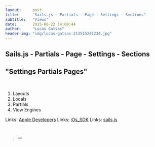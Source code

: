 ```yaml
---
layout:     post
title:      "Sails.js - Partials - Page - Settings - Sections"
subtitle:   "Views"
date:       2015-06-22 14:00:44
author:     "Lucas Gatsas"
header-img: "img/lucas-gatsas-213515241234.jpg"
---
```

<h2 class="section-heading">Sails.js - Partials - Page - Settings - Sections</h2>
<h2 class="section-heading">"Settings Partials Pages"</h2>


<br>

1. Layouts
2. Locals
3. Partials
4. View Engines


Links: <a href="" target="_blank">Apple Developers</a>
Links: <a href="" target="_blank">iOs_SDK</a>
Links: <a href="http://sailsjs.org/#!/documentation/concepts" target="_blank">sails.js</a>



<br>
<blockquote>
“” 
</blockquote>

